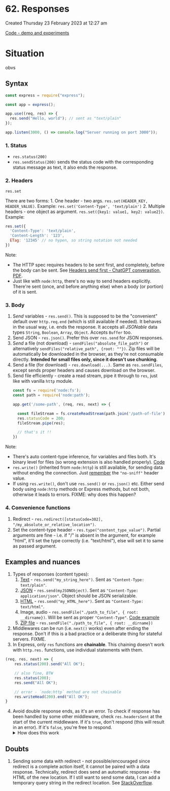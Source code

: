 # 62. Responses
Created Thursday 23 February 2023 at 12:27 am

[Code - demo and experiments](https://github.com/exemplar-codes/express-app-academind/blob/main/responses.js)

# Situation
obvs


## Syntax
```js
const express = require("express");

const app = express();

app.use((req, res) => {
  res.send("Hello, world"); // sent as "text/plain"
});

app.listen(3000, () => console.log("Server running on port 3000"));
```

### 1. Status
 - `res.status(200)`
 - `res.sendStatus(200)` sends the status code with the corresponding status message as text, it also ends the response.

### 2. Headers
`res.set`

There are two forms:
	1. One header - two args. `res.set(HEADER_KEY, HEADER_VALUE)`. Example: `res.set('Content-Type', 'text/plain')`
	2. Multiple headers - one object as argument. `res.set({key1: value1, key2: value2})`. Example:
```js
res.set({
  'Content-Type': 'text/plain',
  'Content-Length': '123',
  ETag: '12345' // no hypen, so string notation not needed
})
```

Note:
- The HTTP spec requires headers to be sent first, and completely, before the body can be sent. See [Headers send first - ChatGPT converastion, PDF](/assets/gpt3-headers-first-even-if-chunked.pdf).
- Just like with `node:http`, there's no way to send headers explicitly. There're sent (once, and before anything else) when a body (or portion) of it is sent.

### 3. Body
1. S*end* variables - `res.send()`. This is supposed to be the "convenient" default over `http.req.end` (which is still available if needed). It behaves in the usual way, i.e. ends the response. It accepts all *JSONable* data types `String`, `Boolean`, `Array`, `Object`. Accepts `Buffer` too.
2. Send JSON - `res.json()`. Prefer this over `res.send` for JSON responses.
3. S*end* a file (not download) - `sendFiles("absolute_file_path")` or alternatively `sendFiles("relative_path", {root: ""})`. Zip files will be automatically be downloaded in the browser, as they're not consumable directly. **Intended for small files only, since it doesn't use chunking**.
4. Send a file (for download) - `res.download(...)`. Same as `res.sendFiles`, except sends proper headers and causes download on the browser.
5. Send file efficiently - create a read stream, pipe it through to `res`, just like with vanilla `http` module.
	```js
	const fs = require('node:fs');
	const path = require('node:path');

	app.get('/some-path', (req, res, next) => {
	
	  const fileStream = fs.createReadStream(path.join('/path-of-file'));
	  res.statusCode = 200;
	  fileStream.pipe(res);

	  // that's it !!
	})
	```

Note: 
- There's auto content-type inference, for variables and files both. It's binary level for files (so wrong extension is also handled properly). [Code](https://github.com/exemplar-codes/express-app-academind/commit/60e88a6d4bf1524c789749811c72076b0fae48da)
- `res.write()` (inherited from `node:http`) is still available, for sending data without ending the connection. Just [remember](https://stackoverflow.com/a/34187352/11392807) the `"no-sniff"` header value.
- If using `res.write()`, don't use `res.send()` or `res.json()` etc. Either send body using `node:http` methods or Express methods, but not both, otherwise it leads to errors. FIXME: why does this happen?

### 4. Convenience functions
1. Redirect - `res.redirect([statusCode=302], "/my_absolute_or_relative_location")`.
2. Set the content-type header - `res.type("content_type_value")`. Partial arguments are fine - i.e. if "/" is absent in the argument, for example "html", it'll set the type correctly (i.e. "text/html"), else will set it to same as passed argument.


## Examples and nuances
1. Types of responses (content types):
	1. [Text](https://github.com/exemplar-codes/express-app-academind/commit/384f76a1ee9c2aac45cee6a35d27732f2e7ed477) - `res.send("my_string_here")`. Sent as `"Content-Type: text/plain"`.
	2. [JSON](https://github.com/exemplar-codes/express-app-academind/commit/62d86f57f68134d39b1883bbf0e6fe7b3b9f2c26) - `res.send(myJSONObject)`. Sent as `"Content-Type: application/json"`. Object should be JSON serializable.
	3. [HTML](https://github.com/exemplar-codes/express-app-academind/commit/63559a1ddc7f97c224512df5e57342d73f145fda) - `res.send("my_HTML_here")`. Sent as `"Content-Type: text/html"`.
	4. Image, audio - `res.sendFile("./path_to_file", { root: __dirname})`. Will be sent as proper `"Content-Type"`. [Code example](https://github.com/exemplar-codes/express-app-academind/commit/9c2c6b1279b031b2af273491258e5532ab8c6f09)
	5. [ZIP file](https://github.com/exemplar-codes/express-app-academind/commit/17cc84628b179cc68d3f40adbb85ef0d39ec0577) - `res.sendFile("./path_to_file", { root: __dirname})`
2. Middlewares can be run (i.e. `next()` works) even after ending the response. Don't if this is a bad practice or a deliberate thing for stateful servers. FIXME.
3. In Express, only `res` functions are **chainable**. This chaining doesn't work with `http.res.` functions, use individual statements with them.
```js
(req, res, next) => {
	res.status(200).send("All OK");

	// also fine, BTW
	res.status(200);
	res.send("All OK");

	// error - `node:http` method are not chainable
	res.writeHead(200).end("All OK");
}
```
4. Avoid double response ends, as it's an error. To check if response has been handled by some other middleware, check `res.headersSent` at the start of the current middleware. If it's `true`, don't respond (this will result in an error). If it's `false`, you're free to respond. <details><summary>How does this work</summary>HTTP spec requires headers to be sent completely before any part of the body is sent. In `express` (or even `node:http`), there's no way to explicitly send headers, i.e. headers are sent only if body is sent (partially or fully) and/or on response end. So, if headers have been sent, you can be sure a response was made, even if partial.</details>


## Doubts
1. Sending some data with redirect - not possible/encouraged since redirect is a complete action itself, it cannot be paired with a data response. Technically, redirect does send an automatic response - the HTML of the new location. If I still want to send some data, I can add a temporary query string in the redirect location. See [StackOverflow](https://stackoverflow.com/a/62297733/11392807).